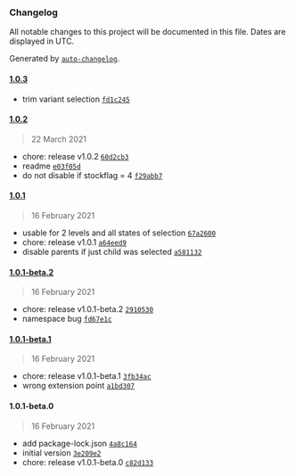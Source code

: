 ### Changelog

All notable changes to this project will be documented in this file. Dates are displayed in UTC.

Generated by [`auto-changelog`](https://github.com/CookPete/auto-changelog).

#### [1.0.3](1.0.2/1.0.3)

- trim variant selection [`fd1c245`](fd1c24519adbfd5fbccf004570ba715e079d255e)

#### [1.0.2](1.0.1/1.0.2)

> 22 March 2021

- chore: release v1.0.2 [`60d2cb3`](60d2cb3553b4899862a759f42ec46133cff63190)
- readme [`e03f05d`](e03f05d0ec7c4d47571ea20425d818a04944d8cd)
- do not disable if stockflag = 4 [`f29abb7`](f29abb766506b98f7b10a4bf722c37f57e90b28a)

#### [1.0.1](1.0.1-beta.2/1.0.1)

> 16 February 2021

- usable for 2 levels and all states of selection [`67a2600`](67a26009f74bf3b44cb5d7f1fddb7608886d4192)
- chore: release v1.0.1 [`a64eed9`](a64eed9a4083a5211c5241937d6c47c96849d169)
- disable parents if just child was selected [`a581132`](a5811328fcfb97cef1e6183af629ae6ee6de43ec)

#### [1.0.1-beta.2](1.0.1-beta.1/1.0.1-beta.2)

> 16 February 2021

- chore: release v1.0.1-beta.2 [`2910530`](29105300740833430bf4f99bea2d111c12f77eda)
- namespace bug [`fd67e1c`](fd67e1cee9eb7f1233d9009a7e5421673f0f56e4)

#### [1.0.1-beta.1](1.0.1-beta.0/1.0.1-beta.1)

> 16 February 2021

- chore: release v1.0.1-beta.1 [`3fb34ac`](3fb34ac6c273a58e099a736663e6c46d03d47c03)
- wrong extension point [`a1bd307`](a1bd3071ed847a754993d9b08b676e8f160193ab)

#### 1.0.1-beta.0

> 16 February 2021

- add package-lock.json [`4a8c164`](4a8c164beeceeb7c02281c1c12b715dff5fec224)
- initial version [`3e209e2`](3e209e283b1b586eca0501263e9998e97e22d7df)
- chore: release v1.0.1-beta.0 [`c82d133`](c82d13319fb0f54e2f57d59560cdda016ded4d82)

